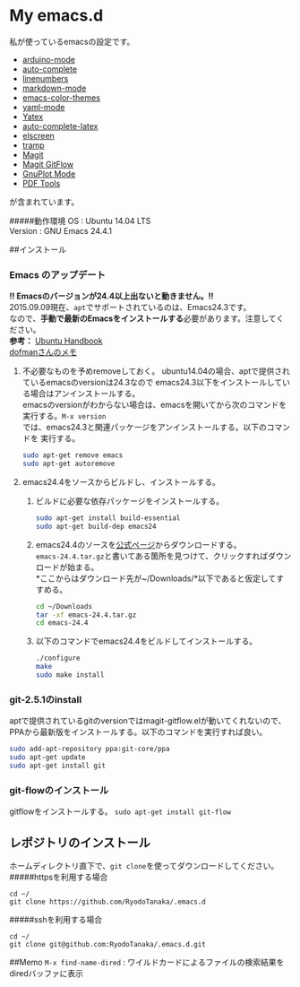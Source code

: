 # My emacs.d
私が使っているemacsの設定です。
- [arduino-mode](http://wikemacs.org/wiki/Arduino-mode)
- [auto-complete](http://cx4a.org/software/auto-complete/index.ja.html)
- [linenumbers](http://www.emacswiki.org/emacs/LineNumbers)
- [markdown-mode](http://jblevins.org/projects/markdown-mode/)
- [emacs-color-themes](https://github.com/owainlewis/emacs-color-themes#contributors)
- [yaml-mode](https://github.com/yoshiki/yaml-mode)
- [Yatex]()
- [auto-complete-latex](http://www.emacswiki.org/emacs/auto-complete-latex.el)
- [elscreen](https://github.com/knu/elscreen)
- [tramp](http://www.emacswiki.org/emacs/TrampMode)
- [Magit](https://github.com/magit/magit)
- [Magit GitFlow]()
- [GnuPlot Mode]()
- [PDF Tools]()

が含まれています。

#####動作環境
OS      :  Ubuntu 14.04 LTS  
Version :  GNU Emacs 24.4.1

##インストール

### Emacs のアップデート
**!! Emacsのバージョンが24.4以上出ないと動きません。!!**  
2015.09.09現在、`apt`でサポートされているのは、Emacs24.3です。  
なので、**手動で最新のEmacsをインストールする**必要があります。注意してください。  
**参考：** [Ubuntu Handbook](http://ubuntuhandbook.org/index.php/2014/10/emacs-24-4-released-install-in-ubuntu-14-04/)  
[dofmanさんのメモ]()  
1. 不必要なものを予めremoveしておく。
   ubuntu14.04の場合、aptで提供されているemacsのversionは24.3なので
   emacs24.3以下をインストールしている場合はアンインストールする。  
   emacsのversionがわからない場合は、emacsを開いてから次のコマンドを
   実行する。`M-x version`  
   では、emacs24.3と関連パッケージをアンインストールする。以下のコマンドを
   実行する。
   ```bash
   sudo apt-get remove emacs
   sudo apt-get autoremove
   ```
   
2. emacs24.4をソースからビルドし、インストールする。
   1. ビルドに必要な依存パッケージをインストールする。
      ```bash
      sudo apt-get install build-essential
      sudo apt-get build-dep emacs24
      ```

   2. emacs24.4のソースを[公式ページ](http://ftp.gnu.org/gnu/emacs/)からダウンロードする。  
      `emacs-24.4.tar.gz`と書いてある箇所を見つけて、クリックすればダウンロードが始まる。  
      *ここからはダウンロード先が~/Downloads/*以下であると仮定してすすめる。
      ```bash
      cd ~/Downloads
      tar -xf emacs-24.4.tar.gz
      cd emacs-24.4
      ```

   3. 以下のコマンドでemacs24.4をビルドしてインストールする。
      ```bash
	  ./configure
	  make
	  sudo make install
	  ```

### git-2.5.1のinstall
aptで提供されているgitのversionではmagit-gitflow.elが動いてくれないので、
PPAから最新版をインストールする。以下のコマンドを実行すれば良い。
```bash
sudo add-apt-repository ppa:git-core/ppa  
sudo apt-get update  
sudo apt-get install git
```
### git-flowのインストール
gitflowをインストールする。
`sudo apt-get install git-flow`

## レポジトリのインストール
ホームディレクトリ直下で、```git clone```を使ってダウンロードしてください。
#####httpsを利用する場合
```
cd ~/
git clone https://github.com/RyodoTanaka/.emacs.d
```
#####sshを利用する場合
```
cd ~/
git clone git@github.com:RyodoTanaka/.emacs.d.git
```

##Memo
`M-x find-name-dired` : ワイルドカードによるファイルの検索結果をdiredバッファに表示 
